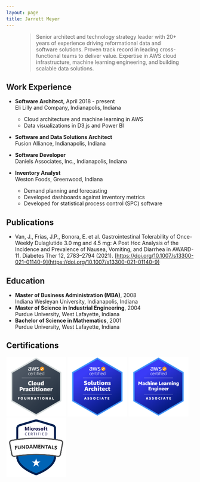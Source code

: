 ```yaml
---
layout: page
title: Jarrett Meyer
---
```


<figure>
  <blockquote class="blockquote text-secondary">
    Senior architect and technology strategy leader with 20+ years of experience driving reformational data and software solutions. Proven track record in leading cross-functional teams to deliver value. Expertise in AWS cloud infrastructure, machine learning engineering, and building scalable data solutions.
  </blockquote>
</figure>

## Work Experience

- **Software Architect**, April 2018 - present<br>
  Eli Lilly and Company, Indianapolis, Indiana

  - Cloud architecture and machine learning in AWS
  - Data visualizations in D3.js and Power BI

- **Software and Data Solutions Architect**<br>
  Fusion Alliance, Indianapolis, Indiana

- **Software Developer**<br>
  Daniels Associates, Inc., Indianapolis, Indiana

- **Inventory Analyst**<br>
  Weston Foods, Greenwood, Indiana
  - Demand planning and forecasting
  - Developed dashboards against inventory metrics
  - Developed for statistical process control (SPC) software

## Publications

- Van, J., Frias, J.P., Bonora, E. et al. Gastrointestinal Tolerability of Once-Weekly Dulaglutide 3.0 mg and 4.5 mg: A Post Hoc Analysis of the Incidence and Prevalence of Nausea, Vomiting, and Diarrhea in AWARD-11. Diabetes Ther 12, 2783–2794 (2021). [https://doi.org/10.1007/s13300-021-01140-9](https://doi.org/10.1007/s13300-021-01140-9)

## Education

- **Master of Business Administration (MBA)**, 2008<br>
  Indiana Wesleyan University, Indianapolis, Indiana
- **Master of Science in Industrial Engineering**, 2004<br>
  Purdue University, West Lafayette, Indiana
- **Bachelor of Science in Mathematics**, 2001<br>
  Purdue University, West Lafayette, Indiana

## Certifications

<img src="/assets/images/aws-certified-cloud-practitioner-foundational.png" alt="AWS Certified Cloud Practitioner Foundational" height="160" width="auto">
<img src="/assets/images/aws-certified-solutions-architect-associate.png" alt="AWS Certified Solutions Architect Associate" height="160" width="auto">
<img src="/assets/images/aws-certified-machine-learning-engineer-associate.png" alt="AWS Certified Machine Learning Engineer Associate" height="160" width="auto">
<img src="/assets/images/microsoft-certified-azure-ai-fundamentals.png" alt="Microsoft Certified Azure AI Fundamentals" height="160" width="auto">

<!-- ### Analytics Architect, Eli Lilly and Company -->

<!-- ### Data Solutions Consultant, Fusion Alliance -->

<!-- ### Software Developer, Daniels Associates, Inc. -->

<!-- ## Education -->

